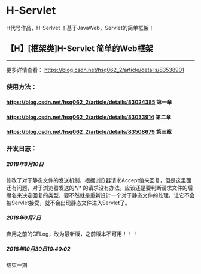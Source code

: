 # H-Servlet
H代号作品，H-Serlvet ！基于JavaWeb，Servlet的简单框架！

## 【H】[框架类]H-Servlet 简单的Web框架
--------------

更多详情查看：
https://blog.csdn.net/hsq062_2/article/details/83538901

### 使用方法：

#### https://blog.csdn.net/hsq062_2/article/details/83024385 第一章
#### https://blog.csdn.net/hsq062_2/article/details/83033914 第二章
#### https://blog.csdn.net/hsq062_2/article/details/83508679 第三章


### 开发日志：

##### 2018年8月10日
修改了对于静态文件的发送机制，根据浏览器请求Accept值来回复，但是这里面还有问题，对于浏览器发送的*/* 的请求没有办法。应该还是要判断请求文件的后缀名来决定回复的类型，要不然就是重新设计一个对于静态文件的处理，让它不会被Servlet接受，就不会出现静态文件进入Servlet了。

##### 2018年9月7日
弃用之前的CFLog，改为最新版，之前版本不可用！！！

##### 2018年10月30日10:40:02
结束一期
